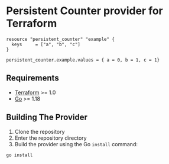 # Persistent Counter provider for Terraform

```
resource "persistent_counter" "example" {
  keys     = ["a", "b", "c"]
}

persistent_counter.example.values = { a = 0, b = 1, c = 1}
```

## Requirements

- [Terraform](https://www.terraform.io/downloads.html) >= 1.0
- [Go](https://golang.org/doc/install) >= 1.18

## Building The Provider

1. Clone the repository
1. Enter the repository directory
1. Build the provider using the Go `install` command:

```shell
go install
```

